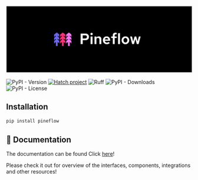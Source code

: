 ![Pineflow logo](./docs/static/img/pineflow-logo.png)

![PyPI - Version](https://img.shields.io/pypi/v/pineflow)
[![Hatch project](https://img.shields.io/badge/%F0%9F%A5%9A-Hatch-4051b5.svg)](https://github.com/pypa/hatch)
![Ruff](https://img.shields.io/endpoint?url=https://raw.githubusercontent.com/astral-sh/ruff/main/assets/badge/v2.json)
![PyPI - Downloads](https://img.shields.io/pypi/dm/pineflow)
![PyPI - License](https://img.shields.io/pypi/l/pineflow)

## Installation 

```bash
pip install pineflow
```

## 📄 Documentation

The documentation can be found Click [here](https://run-pineflow.github.io/pineflow/)!

Please check it out for overview of the interfaces, components, integrations and other resources!
